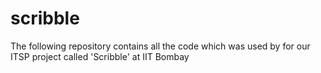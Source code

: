 # scribble
The following repository contains all the code which was used by for our ITSP project called 'Scribble' at IIT Bombay

